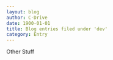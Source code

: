 ```yaml
---
layout: blog
author: C-Drive
date: 1900-01-01
title: Blog entries filed under 'dev'
category: Entry
---
```


Other Stuff
